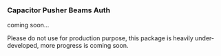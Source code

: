 ### Capacitor Pusher Beams Auth

coming soon...

Please do not use for production purpose, this package is heavily under-developed, more progress is coming soon.